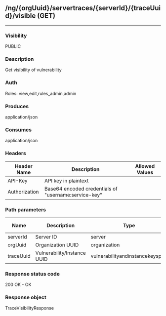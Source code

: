 ## /ng/{orgUuid}/servertraces/{serverId}/{traceUuid}/visible (GET)
---
### Visibility
PUBLIC
### Description
Get visibility of vulnerability
### Auth
Roles: view,edit,rules_admin,admin
### Produces
application/json
### Consumes
application/json
### Headers
| Header Name | Description | Allowed Values |
| ----------- | ----------- | ----------- |
| API-Key | API key in plaintext |  |
| Authorization | Base64 encoded credentials of &quot;username:service-key&quot; |  |
### Path parameters
| Name | Description | Type | Required | Allowed Values |
| ----------- | ----------- | ----------- | ----------- | ----------- |
| serverId | Server ID | server | true | Long |
| orgUuid | Organization UUID | organization | true | String |
| traceUuid | Vulnerability/Instance UUID | vulnerabilityandinstancekeyspair | true | String |
### Response status code
200 OK - OK
### Response object
TraceVisibilityResponse
